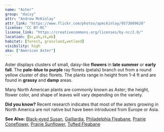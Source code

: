 ```yaml
---
name: "Aster"
group: "daisy"
attr: "Andrew McKinlay"
attr_link: "https://www.flickr.com/photos/apmckinlay/9573809626"
license: "CC BY-NC"
license_link: "https://creativecommons.org/licenses/by-nc/2.0/"
location: [bc,ab,sk,mb]
habitat: [forest, grassland,wetland]
visibility: high
aka: ["American Aster"]
---
```

Aster displays clusters of small, daisy-like **flowers** in **late summer** or **early fall**. The **pale-blue to purple** ray florets (petals) branch out from a round yellow cluster of disc florets. The plants range in height from 1-4 ft and are found in **grassy** and **damp** areas.

Many North American plants are commonly known as Aster; the height, flower color, and shape of leaves will vary depending on the variety. 

**Did you know?** Recent research indicates that most of the asters growing in North America are not native but have been introduced from Europe or Asia.

<!-- generated, do not edit -->
**See Also:**
[Black-eyed Susan](/plants/blackesus),
[Gaillardia](/plants/gaillard),
[Philadelphia Fleabane](/plants/philflea),
[Prairie Coneflower](/plants/prairiecone),
[Prairie Sunflower](/plants/prairiesun),
[Tufted Fleabane](/plants/tuftflea)

